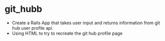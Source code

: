# git_hubb


* Create a Rails App that takes user input and returns information from git hub user profile api.
* Using HTML to try to recreate the git hub profile page
